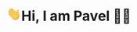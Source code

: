 # <img src="https://raw.githubusercontent.com/ABSphreak/ABSphreak/master/gifs/Hi.gif" width="30px">Hi, I am Pavel 👨‍💻
